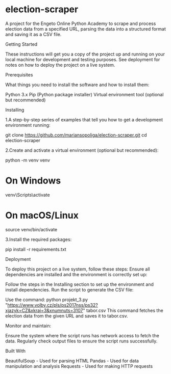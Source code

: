 # election-scraper
A project for the Engeto Online Python Academy to scrape and process election data from a specified URL, parsing the data into a structured format and saving it as a CSV file.

Getting Started

These instructions will get you a copy of the project up and running on your local machine for development and testing purposes. See deployment for notes on how to deploy the project on a live system.

Prerequisites

What things you need to install the software and how to install them:

Python 3.x
Pip (Python package installer)
Virtual environment tool (optional but recommended)

Installing

1.A step-by-step series of examples that tell you how to get a development environment running:

git clone https://github.com/mariansopoliga/election-scraper.git
cd election-scraper

2.Create and activate a virtual environment (optional but recommended):

python -m venv venv
# On Windows
venv\Scripts\activate
# On macOS/Linux
source venv/bin/activate

3.Install the required packages:

pip install -r requirements.txt

Deployment

To deploy this project on a live system, follow these steps:
Ensure all dependencies are installed and the environment is correctly set up:

Follow the steps in the Installing section to set up the environment and install dependencies.
Run the script to generate the CSV file:

Use the command:
python projekt_3.py "https://www.volby.cz/pls/ps2017nss/ps32?xjazyk=CZ&xkraj=3&xnumnuts=3107" tabor.csv
This command fetches the election data from the given URL and saves it to tabor.csv.

Monitor and maintain:

Ensure the system where the script runs has network access to fetch the data.
Regularly check output files to ensure the script runs successfully.

Built With

BeautifulSoup - Used for parsing HTML
Pandas - Used for data manipulation and analysis
Requests - Used for making HTTP requests





